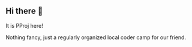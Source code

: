 ## Hi there 👋

It is PProj here!

Nothing fancy, just a regularly organized local coder camp for our friend.
